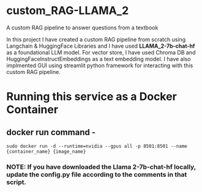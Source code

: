 # custom_RAG-LLAMA_2
A custom RAG pipeline to answer questions from a textbook

In this project I have created a custom RAG pipeline from scratch using Langchain & HuggingFace Libraries and I have used <b>LLAMA_2-7b-chat-hf</b> as a foundational LLM model.
For vector store, I have used Chroma DB and HuggingFaceInstructEmbeddings as a text embedding model.
I have also implmented GUI using streamlit python framework for interacting with this custom RAG pipeline.

# Running this service as a Docker Container
 ## docker run command - 
    sudo docker run -d --runtime=nvidia --gpus all -p 8501:8501 --name {container_name} {image_name}

 ### <b>NOTE:</b> If you have downloaded the Llama 2-7b-chat-hf locally, update the config.py file according to the comments in that script.
